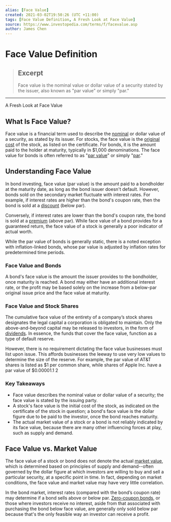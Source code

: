 ```yaml
---
alias: [Face Value]
created: 2021-03-02T19:50:26 (UTC +11:00)
tags: [Face Value Definition, A Fresh Look at Face Value]
source: https://www.investopedia.com/terms/f/facevalue.asp
author: James Chen
---
```


# Face Value Definition

> ## Excerpt
> Face value is the nominal value or dollar value of a security stated by the issuer, also known as "par value" or simply "par."

---

A Fresh Look at Face Value
## What Is Face Value?

Face value is a financial term used to describe the [nominal](https://www.investopedia.com/terms/n/nominalvalue.asp) or dollar value of a security, as stated by its issuer. For stocks, the face value is the [original cost](https://www.investopedia.com/terms/o/originalcost.asp) of the stock, as listed on the certificate. For bonds, it is the amount paid to the holder at maturity, typically in $1,000 denominations. The face value for bonds is often referred to as "[par value](https://www.investopedia.com/terms/p/parvalue.asp)" or simply "[par](https://www.investopedia.com/ask/answers/why-would-stock-have-no-par-value/)."

## Understanding Face Value

In bond investing, face value (par value) is the amount paid to a bondholder at the maturity date, as long as the bond issuer doesn't default. However, bonds sold on the secondary market fluctuate with interest rates. For example, if interest rates are higher than the bond's coupon rate, then the bond is sold at a [discount](https://www.investopedia.com/terms/a/at-a-discount.asp) (below par).

Conversely, if interest rates are lower than the bond's coupon rate, the bond is sold at a [premium](https://www.investopedia.com/terms/a/at-a-premium.asp) (above par). While face value of a bond provides for a guaranteed return, the face value of a stock is generally a poor indicator of actual worth.

While the par value of bonds is generally static, there is a noted exception with inflation-linked bonds, whose par value is adjusted by inflation rates for predetermined time periods.

### Face Value and Bonds

A bond's face value is the amount the issuer provides to the bondholder, once maturity is reached. A bond may either have an additional interest rate, or the profit may be based solely on the increase from a below-par original issue price and the face value at maturity.

### Face Value and Stock Shares

The cumulative face value of the entirety of a company’s stock shares designates the legal capital a corporation is obligated to maintain. Only the above-and-beyond capital may be released to investors, in the form of [dividends](https://www.investopedia.com/terms/d/dividend.asp). In essence, the funds that cover the face value, function as a type of default reserve.

However, there is no requirement dictating the face value businesses must list upon issue. This affords businesses the leeway to use very low values to determine the size of the reserve. For example, the par value of AT&T shares is listed as $1 per common share, while shares of Apple Inc. have a par value of $0.00001.1 2

### Key Takeaways

-   Face value describes the nominal value or dollar value of a security; the face value is stated by the issuing party.
-   A stock's face value is the initial cost of the stock, as indicated on the certificate of the stock in question; a bond's face value is the dollar figure due to be paid to the investor, once the bond reaches maturity.
-   The actual market value of a stock or a bond is not reliably indicated by its face value, because there are many other influencing forces at play, such as supply and demand.

## Face Value vs. Market Value

The face value of a stock or bond does not denote the actual [market value](https://www.investopedia.com/terms/m/marketvalue.asp), which is determined based on principles of supply and demand--often governed by the dollar figure at which investors are willing to buy and sell a particular security, at a specific point in time. In fact, depending on market conditions, the face value and market value may have very little correlation.

In the bond market, interest rates (compared with the bond’s coupon rate) may determine if a bond sells above or below par. [Zero-coupon bonds](https://www.investopedia.com/terms/z/zero-couponbond.asp), or those where investors receive no interest, aside from that associated with purchasing the bond below face value, are generally only sold below par because that's the only feasible way an investor can receive a profit.
